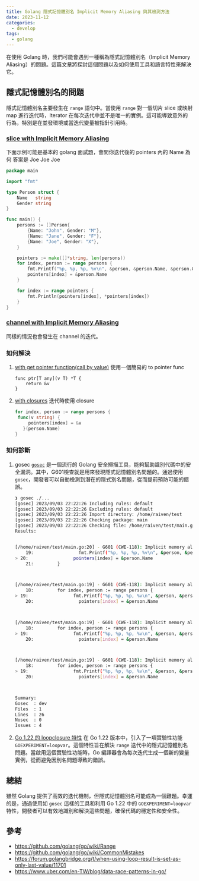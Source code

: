 ```yaml
---
title: Golang 隱式記憶體別名 Implicit Memory Aliasing 與其檢測方法
date: 2023-11-12
categories:
  - develop
tags:
  - golang
---
```


在使用 Golang 時，我們可能會遇到一種稱為隱式記憶體別名（Implicit Memory Aliasing）的問題。這篇文章將探討這個問題以及如何使用工具和語言特性來解決它。

## 隱式記憶體別名的問題

隱式記憶體別名主要發生在 `range` 語句中。當使用 `range` 對一個切片 slice 或映射 map 進行迭代時，Iterator 在每次迭代中並不是唯一的實例。這可能導致意外的行為，特別是在並發環境或當迭代變量被指針引用時。

### [slice with Implicit Memory Aliasing](https://go.dev/play/p/E_0aBWZcsmZ)

下面示例可能是基本的 golang 面試題，會問你迭代後的 pointers 內的 Name 為何
答案是 Joe Joe Joe

```go
package main

import "fmt"

type Person struct {
	Name   string
	Gender string
}

func main() {
	persons := []Person{
		{Name: "John", Gender: "M"},
		{Name: "Jane", Gender: "F"},
		{Name: "Joe", Gender: "X"},
	}

	pointers := make([]*string, len(persons))
	for index, person := range persons {
		fmt.Printf("%p, %p, %p, %v\n", &person, &person.Name, &person.Gender, &persons[index].Name)
		pointers[index] = &person.Name
	}

	for index := range pointers {
		fmt.Println(pointers[index], *pointers[index])
	}
}
```

### [channel with Implicit Memory Aliasing](https://go.dev/play/p/N21dlpTr_9G)

同樣的情況也會發生在 channel 的迭代。

### 如何解決

1. [with get pointer function(call by value)](https://go.dev/play/p/64y15Y_aF7z)
   使用一個簡易的 to pointer func
   ```
   func ptr[T any](v T) *T {
       return &v
   }
   ```
1. [with closures](https://go.dev/play/p/12mCLF9-_4f)
   迭代時使用 closure
   ```go
   for index, person := range persons {
   	func(v string) {
   		pointers[index] = &v
      }(person.Name)
   }
   ```

### 如何診斷

1. gosec
   [`gosec`](https://github.com/securego/gosec) 是一個流行的 Golang 安全掃描工具，能夠幫助識別代碼中的安全漏洞。其中，G601檢查就是用來發現隱式記憶體別名問題的。通過使用 `gosec`，開發者可以自動檢測到潛在的隱式別名問題，從而提前預防可能的錯誤。

   ```bash
   ❯ gosec ./...
   [gosec] 2023/09/03 22:22:26 Including rules: default
   [gosec] 2023/09/03 22:22:26 Excluding rules: default
   [gosec] 2023/09/03 22:22:26 Import directory: /home/raiven/test
   [gosec] 2023/09/03 22:22:26 Checking package: main
   [gosec] 2023/09/03 22:22:26 Checking file: /home/raiven/test/main.go
   Results:


   [/home/raiven/test/main.go:20] - G601 (CWE-118): Implicit memory aliasing in for loop. (Confidence: MEDIUM, Severity: MEDIUM)
       19:                 fmt.Printf("%p, %p, %p, %v\n", &person, &person.Name, &person.Gender, &persons[index].Name)
   > 20:                 pointers[index] = &person.Name
       21:         }



   [/home/raiven/test/main.go:19] - G601 (CWE-118): Implicit memory aliasing in for loop. (Confidence: MEDIUM, Severity: MEDIUM)
       18:         for index, person := range persons {
   > 19:                 fmt.Printf("%p, %p, %p, %v\n", &person, &person.Name, &person.Gender, &persons[index].Name)
       20:                 pointers[index] = &person.Name



   [/home/raiven/test/main.go:19] - G601 (CWE-118): Implicit memory aliasing in for loop. (Confidence: MEDIUM, Severity: MEDIUM)
       18:         for index, person := range persons {
   > 19:                 fmt.Printf("%p, %p, %p, %v\n", &person, &person.Name, &person.Gender, &persons[index].Name)
       20:                 pointers[index] = &person.Name



   [/home/raiven/test/main.go:19] - G601 (CWE-118): Implicit memory aliasing in for loop. (Confidence: MEDIUM, Severity: MEDIUM)
       18:         for index, person := range persons {
   > 19:                 fmt.Printf("%p, %p, %p, %v\n", &person, &person.Name, &person.Gender, &persons[index].Name)
       20:                 pointers[index] = &person.Name



   Summary:
   Gosec  : dev
   Files  : 1
   Lines  : 26
   Nosec  : 0
   Issues : 4
   ```

1. [Go 1.22 的 loopclosure 特性](https://pkg.go.dev/golang.org/x/tools/go/analysis/passes/loopclosure)
   在 Go 1.22 版本中，引入了一項實驗性功能 `GOEXPERIMENT=loopvar`。這個特性旨在解決 `range` 迭代中的隱式記憶體別名問題。當啟用這個實驗性功能時，Go 編譯器會為每次迭代生成一個新的變量實例，從而避免因別名問題導致的錯誤。

## 總結

雖然 Golang 提供了高效的迭代機制，但隱式記憶體別名可能成為一個難題。幸運的是，通過使用如 `gosec` 這樣的工具和利用 Go 1.22 中的 `GOEXPERIMENT=loopvar` 特性，開發者可以有效地識別和解決這些問題，確保代碼的穩定性和安全性。

## 參考

- https://github.com/golang/go/wiki/Range
- https://github.com/golang/go/wiki/CommonMistakes
- https://forum.golangbridge.org/t/when-using-loop-result-is-set-as-only-last-value/11701
- https://www.uber.com/en-TW/blog/data-race-patterns-in-go/
